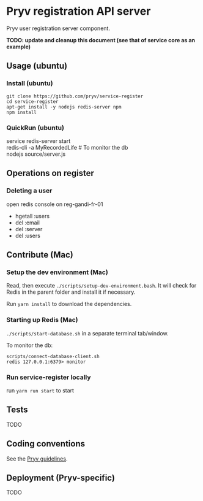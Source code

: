 # Pryv registration API server

Pryv user registration server component.

**TODO: update and cleanup this document (see that of service core as an example)**

## Usage (ubuntu)

### Install (ubuntu)
```
git clone https://github.com/pryv/service-register
cd service-register  
apt-get install -y nodejs redis-server npm  
npm install  
```

### QuickRun (ubuntu)
service redis-server start  
redis-cli -a MyRecordedLife  # To monitor the db  
nodejs source/server.js  


## Operations on register

### Deleting a user

open redis console on reg-gandi-fr-01

- hgetall <user>:users
- del <email>:email
- del <user>:server
- del <user>:users


## Contribute (Mac)

### Setup the dev environment (Mac)

Read, then execute `./scripts/setup-dev-environment.bash`. It will check for Redis in the parent folder and install it if necessary.

Run `yarn install` to download the dependencies.

### Starting up Redis (Mac)

`./scripts/start-database.sh` in a separate terminal tab/window.

To monitor the db:

```
scripts/connect-database-client.sh
redis 127.0.0.1:6379> monitor
```

### Run service-register locally

run `yarn run start` to start 

## Tests

TODO


## Coding conventions

See the [Pryv guidelines](https://pryv.github.io/guidelines/).


## Deployment (Pryv-specific)

TODO

